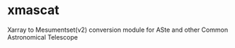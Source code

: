 # xmascat
Xarray to Mesumentset(v2) conversion module for ASte and other Common Astronomical Telescope
